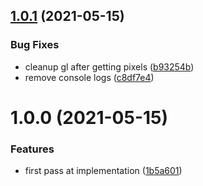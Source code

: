 ## [1.0.1](https://github.com/seleb/just-give-me-the-pixels/compare/v1.0.0...v1.0.1) (2021-05-15)


### Bug Fixes

* cleanup gl after getting pixels ([b93254b](https://github.com/seleb/just-give-me-the-pixels/commit/b93254b5cf17cd71fec88a9a6577a6738d48baf7))
* remove console logs ([c8df7e4](https://github.com/seleb/just-give-me-the-pixels/commit/c8df7e48c07f3b7654084d2fa8cc7ffd715a3bf4))

# 1.0.0 (2021-05-15)


### Features

* first pass at implementation ([1b5a601](https://github.com/seleb/just-give-me-the-pixels/commit/1b5a601a0e4d1d7cb388dbc9ac9dca61701768ca))
